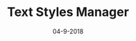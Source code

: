 ---
date: 04-9-2018
title: Text Styles Manager
link: https://gumroad.com/l/sketch-text-styles-manager
image: ./images/text-styles-manager.jpg
description: Here is a fast and easy way to manage all your Sketch text styles. No more hassle with long and complex names, or renaming tons of styles because you misspelled a folder name.
tags:
- sketch
type: Plugin

# ================================
# TOOLS CATEGORIES AVAILABLE
# ================================
# - design
# - development
# - documentation
# - frameworks
# - sketch
#   type: Plugin
#   type: Sketch File
# ================================
---